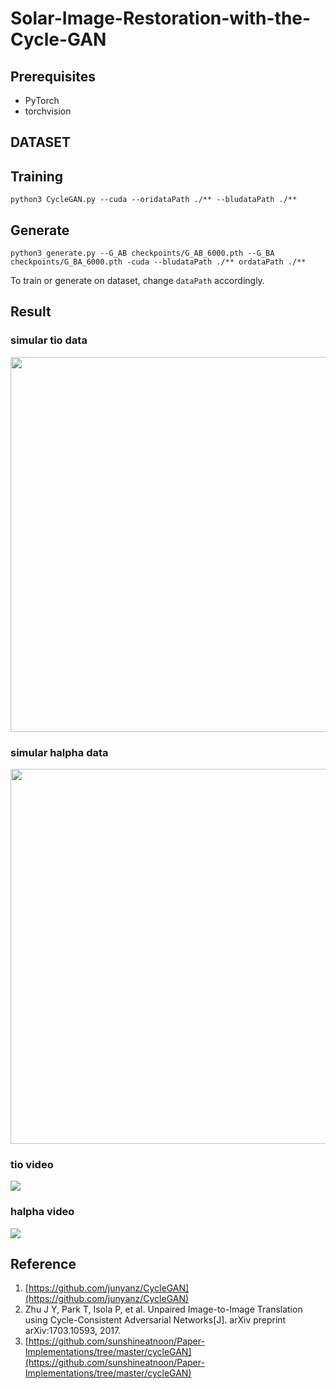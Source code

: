 # Solar-Image-Restoration-with-the-Cycle-GAN

## Prerequisites
- PyTorch
- torchvision

## DATASET


## Training
  ```
  python3 CycleGAN.py --cuda --oridataPath ./** --bludataPath ./**
  ```

## Generate
  ```
  python3 generate.py --G_AB checkpoints/G_AB_6000.pth --G_BA checkpoints/G_BA_6000.pth -cuda --bludataPath ./** ordataPath ./**
  ```
To train or generate on dataset, change `dataPath` accordingly.
## Result
### simular tio data 
<img src="https://github.com/yellowyi9527/Solar-Image-Restoration-with-the-Cycle-GAN/blob/master/out_picture/tio.png" width="600px"/>

### simular halpha data
<img src="https://github.com/yellowyi9527/Solar-Image-Restoration-with-the-Cycle-GAN/blob/master/out_picture/halpha.png" width="600px"/>

### tio video
<img src='https://github.com/yellowyi9527/Solar-Image-Restoration-with-the-Cycle-GAN/blob/master/out_picture/videoTio.gif'>

### halpha video
<img src='https://github.com/yellowyi9527/Solar-Image-Restoration-with-the-Cycle-GAN/blob/master/out_picture/videoHa.gif'>

## Reference
1. [https://github.com/junyanz/CycleGAN](https://github.com/junyanz/CycleGAN)
2. Zhu J Y, Park T, Isola P, et al. Unpaired Image-to-Image Translation using Cycle-Consistent Adversarial Networks[J]. arXiv preprint arXiv:1703.10593, 2017.
3. [https://github.com/sunshineatnoon/Paper-Implementations/tree/master/cycleGAN](https://github.com/sunshineatnoon/Paper-Implementations/tree/master/cycleGAN)
